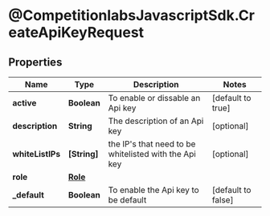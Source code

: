 # @CompetitionlabsJavascriptSdk.CreateApiKeyRequest

## Properties

Name | Type | Description | Notes
------------ | ------------- | ------------- | -------------
**active** | **Boolean** | To enable or dissable an Api key | [default to true]
**description** | **String** | The description of an Api key | [optional] 
**whiteListIPs** | **[String]** | the IP&#39;s that need to be whitelisted with the Api key | [optional] 
**role** | [**Role**](docs/Role.md) |  | 
**_default** | **Boolean** | To enable the Api key to be default | [default to false]


